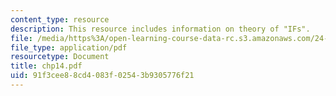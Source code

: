 ```yaml
---
content_type: resource
description: This resource includes information on theory of "IFs".
file: /media/https%3A/open-learning-course-data-rc.s3.amazonaws.com/24-241-logic-i-fall-2005/91f3cee88cd4083f02543b9305776f21_chp14.pdf
file_type: application/pdf
resourcetype: Document
title: chp14.pdf
uid: 91f3cee8-8cd4-083f-0254-3b9305776f21
---
```

